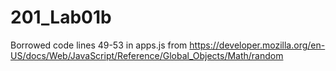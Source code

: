 # 201_Lab01b

Borrowed code lines 49-53 in apps.js from https://developer.mozilla.org/en-US/docs/Web/JavaScript/Reference/Global_Objects/Math/random